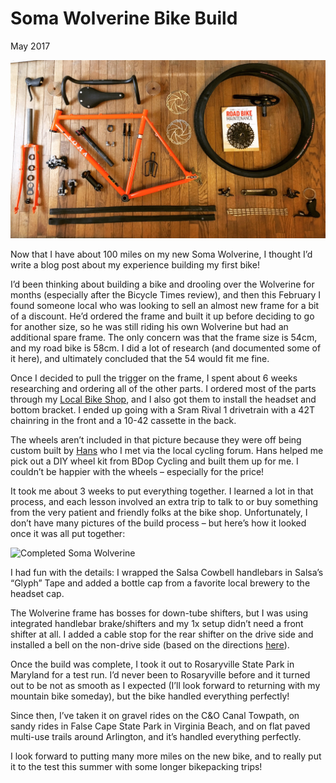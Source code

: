 # Soma Wolverine Bike Build
May 2017

![](../images/wolverine01.jpg)

Now that I have about 100 miles on my new Soma Wolverine, I thought I’d write a
blog post about my experience building my first bike!

I’d been thinking about building a bike and drooling over the Wolverine for
months (especially after the Bicycle Times review), and then this February I
found someone local who was looking to sell an almost new frame for a bit of a
discount. He’d ordered the frame and built it up before deciding to go for
another size, so he was still riding his own Wolverine but had an additional
spare frame. The only concern was that the frame size is 54cm, and my road bike
is 58cm. I did a lot of research (and documented some of it here), and
ultimately concluded that the 54 would fit me fine.

Once I decided to pull the trigger on the frame, I spent about 6 weeks
researching and ordering all of the other parts. I ordered most of the parts
through my [Local Bike Shop](http://www.bikenetic.com/), and I also got them to
install the headset and bottom bracket. I ended up going with a Sram Rival 1
drivetrain with a 42T chainring in the front and a 10-42 cassette in the back.

The wheels aren’t included in that picture because they were off being custom
built by [Hans](http://snakesthatbite.blogspot.com/) who I met via the local
cycling forum. Hans helped me pick out a DIY wheel kit from BDop Cycling and
built them up for me. I couldn’t be happier with the wheels – especially for the
price!

It took me about 3 weeks to put everything together. I learned a lot in that
process, and each lesson involved an extra trip to talk to or buy something from
the very patient and friendly folks at the bike shop. Unfortunately, I don’t
have many pictures of the build process – but here’s how it looked once it was
all put together:

![Completed Soma Wolverine](#)

I had fun with the details: I wrapped the Salsa Cowbell handlebars in Salsa’s
“Glyph” Tape and added a bottle cap from a favorite local brewery to the headset
cap.

The Wolverine frame has bosses for down-tube shifters, but I was using
integrated handlebar brake/shifters and my 1x setup didn’t need a front shifter
at all. I added a cable stop for the rear shifter on the drive side and
installed a bell on the non-drive side (based on the directions [here](#)).

Once the build was complete, I took it out to Rosaryville State Park in Maryland
for a test run. I’d never been to Rosaryville before and it turned out to be not
as smooth as I expected (I’ll look forward to returning with my mountain bike
someday), but the bike handled everything perfectly!

Since then, I’ve taken it on gravel rides on the C&O Canal Towpath, on sandy
rides in False Cape State Park in Virginia Beach, and on flat paved multi-use
trails around Arlington, and it’s handled everything perfectly.

I look forward to putting many more miles on the new bike, and to really put it
to the test this summer with some longer bikepacking trips!
